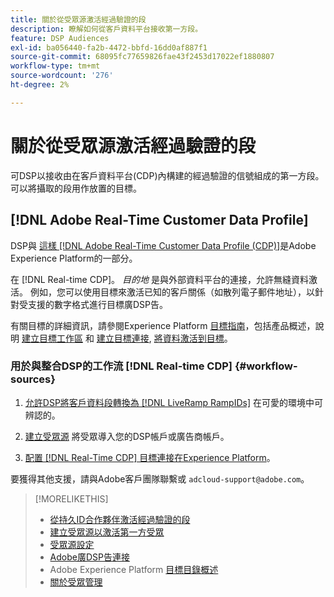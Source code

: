 ```yaml
---
title: 關於從受眾源激活經過驗證的段
description: 瞭解如何從客戶資料平台接收第一方段。
feature: DSP Audiences
exl-id: ba056440-fa2b-4472-bbfd-16dd0af887f1
source-git-commit: 68095fc77659826fae43f2453d17022ef1880807
workflow-type: tm+mt
source-wordcount: '276'
ht-degree: 2%

---
```


# 關於從受眾源激活經過驗證的段

<!-- Doesn't specifically explain what you can do in our UI -->

可DSP以接收由在客戶資料平台(CDP)內構建的經過驗證的信號組成的第一方段。 可以將攝取的段用作放置的目標。

## [!DNL Adobe Real-Time Customer Data Profile]

DSP與 [這樣 [!DNL Adobe Real-Time Customer Data Profile (CDP)]](https://experienceleague.adobe.com/docs/experience-platform/rtcdp/overview.html)是Adobe Experience Platform的一部分。

在 [!DNL Real-time CDP]。 *目的地* 是與外部資料平台的連接，允許無縫資料激活。 例如，您可以使用目標來激活已知的客戶關係（如散列電子郵件地址），以針對受支援的數字格式進行目標廣DSP告。

有關目標的詳細資訊，請參閱Experience Platform [目標指南](https://experienceleague.adobe.com/docs/experience-platform/destinations/home.html)，包括產品概述，說明 [建立目標工作區](https://experienceleague.adobe.com/docs/experience-platform/destinations/ui/destinations-workspace.html) 和 [建立目標連接](https://experienceleague.adobe.com/docs/experience-platform/destinations/ui/connect-destination.html), [將資料激活到目標](https://experienceleague.adobe.com/docs/experience-platform/destinations/ui/activate/activate-segment-streaming-destinations.html)。

### 用於與整合DSP的工作流 [!DNL Real-time CDP] {#workflow-sources}

1. [允許DSP將客戶資料段轉換為 [!DNL LiveRamp RampIDs]](source-durable-id.md) 在可愛的環境中可辨認的。<!-- I don't think I need this here: This requires DSP account-level and campaign-level settings to enable segment sharing with [!DNL LiveRamp], which will translate customer data to [!DNL RampIDs] to create targetable segments. Your Adobe Account Team will perform this configuration. -->

1. [建立受眾源](source-create.md) 將受眾導入您的DSP帳戶或廣告商帳戶。

1. [配置 [!DNL Real-Time CDP] 目標連接在Experience Platform](https://experienceleague.adobe.com/docs/experience-platform/destinations/catalog/advertising/adobe-advertising-cloud-connection.html)。

要獲得其他支援，請與Adobe客戶團隊聯繫或 `adcloud-support@adobe.com`。

>[!MORELIKETHIS]
>
>* [從持久ID合作夥伴激活經過驗證的段](source-durable-id.md)
>* [建立受眾源以激活第一方受眾](source-create.md)
>* [受眾源設定](source-settings.md)
>* [Adobe廣DSP告連接](https://experienceleague.adobe.com/docs/experience-platform/destinations/catalog/advertising/adobe-advertising-cloud-connection.html)
>* Adobe Experience Platform [目標目錄概述](https://experienceleague.adobe.com/docs/experience-platform/destinations/catalog/overview.html)
>* [關於受眾管理](/help/dsp/audiences/audience-about.md)


